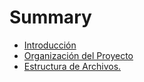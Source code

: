 # Summary

* [Introducción](README.md)
* [Organización del Proyecto](chapter1.md)
* [Estructura de Archivos.](chapter2.md)

